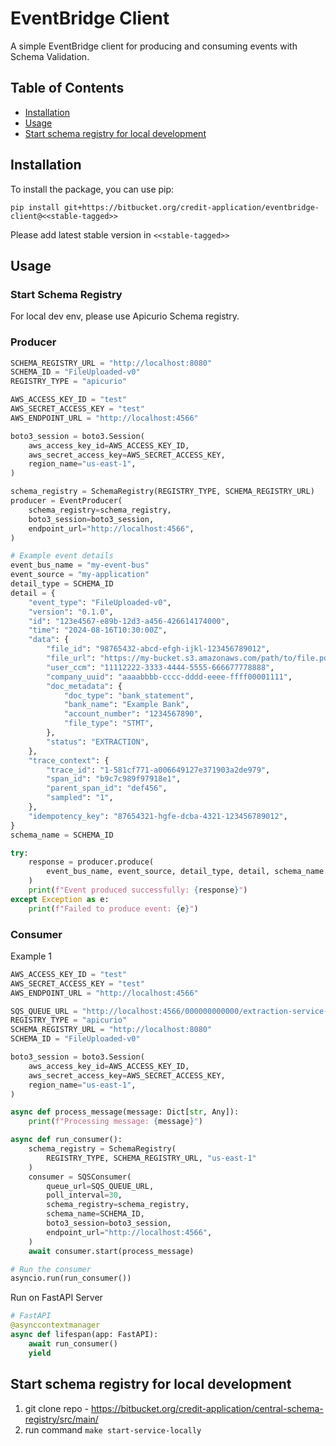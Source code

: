 # EventBridge Client

A simple EventBridge client for producing and consuming events with Schema Validation.

## Table of Contents

- [Installation](#installation)
- [Usage](#usage)
- [Start schema registry for local development](#start-schema-registry-for-local-development)

## Installation

To install the package, you can use pip:

```
pip install git+https://bitbucket.org/credit-application/eventbridge-client@<<stable-tagged>>
```

Please add latest stable version in `<<stable-tagged>>`

## Usage

### Start Schema Registry

For local dev env, please use Apicurio Schema registry.

### Producer

```python
SCHEMA_REGISTRY_URL = "http://localhost:8080"
SCHEMA_ID = "FileUploaded-v0"
REGISTRY_TYPE = "apicurio"

AWS_ACCESS_KEY_ID = "test"
AWS_SECRET_ACCESS_KEY = "test"
AWS_ENDPOINT_URL = "http://localhost:4566"

boto3_session = boto3.Session(
    aws_access_key_id=AWS_ACCESS_KEY_ID,
    aws_secret_access_key=AWS_SECRET_ACCESS_KEY,
    region_name="us-east-1",
)

schema_registry = SchemaRegistry(REGISTRY_TYPE, SCHEMA_REGISTRY_URL)
producer = EventProducer(
    schema_registry=schema_registry,
    boto3_session=boto3_session,
    endpoint_url="http://localhost:4566",
)

# Example event details
event_bus_name = "my-event-bus"
event_source = "my-application"
detail_type = SCHEMA_ID
detail = {
    "event_type": "FileUploaded-v0",
    "version": "0.1.0",
    "id": "123e4567-e89b-12d3-a456-426614174000",
    "time": "2024-08-16T10:30:00Z",
    "data": {
        "file_id": "98765432-abcd-efgh-ijkl-123456789012",
        "file_url": "https://my-bucket.s3.amazonaws.com/path/to/file.pdf",
        "user_ccm": "11112222-3333-4444-5555-666677778888",
        "company_uuid": "aaaabbbb-cccc-dddd-eeee-ffff00001111",
        "doc_metadata": {
            "doc_type": "bank_statement",
            "bank_name": "Example Bank",
            "account_number": "1234567890",
            "file_type": "STMT",
        },
        "status": "EXTRACTION",
    },
    "trace_context": {
        "trace_id": "1-581cf771-a006649127e371903a2de979",
        "span_id": "b9c7c989f97918e1",
        "parent_span_id": "def456",
        "sampled": "1",
    },
    "idempotency_key": "87654321-hgfe-dcba-4321-123456789012",
}
schema_name = SCHEMA_ID

try:
    response = producer.produce(
        event_bus_name, event_source, detail_type, detail, schema_name
    )
    print(f"Event produced successfully: {response}")
except Exception as e:
    print(f"Failed to produce event: {e}")
```

### Consumer

Example 1

```Python
AWS_ACCESS_KEY_ID = "test"
AWS_SECRET_ACCESS_KEY = "test"
AWS_ENDPOINT_URL = "http://localhost:4566"

SQS_QUEUE_URL = "http://localhost:4566/000000000000/extraction-service-queue"
REGISTRY_TYPE = "apicurio"
SCHEMA_REGISTRY_URL = "http://localhost:8080"
SCHEMA_ID = "FileUploaded-v0"

boto3_session = boto3.Session(
    aws_access_key_id=AWS_ACCESS_KEY_ID,
    aws_secret_access_key=AWS_SECRET_ACCESS_KEY,
    region_name="us-east-1",
)

async def process_message(message: Dict[str, Any]):
    print(f"Processing message: {message}")

async def run_consumer():
    schema_registry = SchemaRegistry(
        REGISTRY_TYPE, SCHEMA_REGISTRY_URL, "us-east-1"
    )
    consumer = SQSConsumer(
        queue_url=SQS_QUEUE_URL,
        poll_interval=30,
        schema_registry=schema_registry,
        schema_name=SCHEMA_ID,
        boto3_session=boto3_session,
        endpoint_url="http://localhost:4566",
    )
    await consumer.start(process_message)

# Run the consumer
asyncio.run(run_consumer())
```

Run on FastAPI Server

```python
# FastAPI
@asynccontextmanager
async def lifespan(app: FastAPI):
    await run_consumer()
    yield
```

## Start schema registry for local development

1. git clone repo -
   https://bitbucket.org/credit-application/central-schema-registry/src/main/
2. run command `make start-service-locally`
